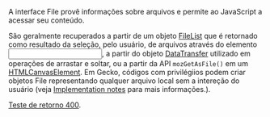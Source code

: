 A interface File provê informações sobre arquivos e permite ao JavaScript  a acessar seu conteúdo.

São geralmente recuperados a partir de um objeto [FileList](http://developer.mozilla.org/pt-BR/docs/Web/API/FileList) que é retornado como resultado da seleção, pelo usuário, de arquivos através do elemento [<input>](http://developer.mozilla.org/pt-BR/docs/Web/HTML/Element/Input), a partir do objeto [DataTransfer](http://developer.mozilla.org/pt-BR/docs/Web/API/DataTransfer) utilizado em operações de arrastar e soltar, ou a partir da API `mozGetAsFile()` em um [HTMLCanvasElement](http://developer.mozilla.org/pt-BR/docs/Web/API/HTMLCanvasElement). Em Gecko, códigos com privilégiios podem criar objetos File representando qualquer arquivo local sem a intereção do usuário (veja [Implementation notes](http://developer.mozilla.org/pt-BR/docs/Web/API/File#implementation_notes) para mais informações.).

[Teste de retorno 400](http://httpstat.us/404).

